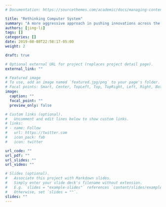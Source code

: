 ```yaml
---
# Documentation: https://sourcethemes.com/academic/docs/managing-content/

title: "Rethinking Computer System"
summary: "A more aggressive approach in pushing innovations across the entire system stack. It could lead to dramatic improvement in performance but often requires more disruptive change in both hardware and software."
authors: [jing-li]
tags: []
categories: []
date: 2019-08-08T22:58:17-05:00
weight: 2

draft: true

# Optional external URL for project (replaces project detail page).
external_link: ""

# Featured image
# To use, add an image named `featured.jpg/png` to your page's folder.
# Focal points: Smart, Center, TopLeft, Top, TopRight, Left, Right, BottomLeft, Bottom, BottomRight.
image:
  caption: ""
  focal_point: ""
  preview_only: false

# Custom links (optional).
#   Uncomment and edit lines below to show custom links.
# links:
# - name: Follow
#   url: https://twitter.com
#   icon_pack: fab
#   icon: twitter

url_code: ""
url_pdf: ""
url_slides: ""
url_video: ""

# Slides (optional).
#   Associate this project with Markdown slides.
#   Simply enter your slide deck's filename without extension.
#   E.g. `slides = "example-slides"` references `content/slides/example-slides.md`.
#   Otherwise, set `slides = ""`.
slides: ""
---
```

